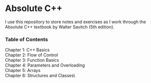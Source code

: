 # Absolute C++
I use this repository to store notes and exercises as I work through the Absolute C++ textbook by Walter Savitch (5th edition).

### **Table of Contents** <p>
Chapter 1: C++ Basics\
Chapter 2: Flow of Control\
Chapter 3: Function Basics\
Chapter 4: Parameters and Overloading\
Chapter 5: Arrays\
Chapter 6: Structures and Classes\
